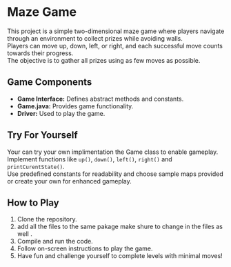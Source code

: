 # Maze Game

This project is a simple two-dimensional maze game where players navigate through an environment to collect prizes while avoiding walls.\
Players can move up, down, left, or right, and each successful move counts towards their progress.\
The objective is to gather all prizes using as few moves as possible.

## Game Components

- **Game Interface:** Defines abstract methods and constants.
- **Game.java:** Provides game functionality.
- **Driver:** Used to play the game.

## Try For Yourself

Your can try your own implimentation the Game class to enable gameplay.\
Implement functions like `up()`, `down()`, `left()`, `right()` and `printCurentState()`.\
Use predefined constants for readability and choose sample maps provided or create your own for enhanced gameplay.

## How to Play

1. Clone the repository.
2. add all the files to the same pakage make shure to change in the files as well .
3. Compile and run the code.
4. Follow on-screen instructions to play the game.
5. Have fun and challenge yourself to complete levels with minimal moves!
